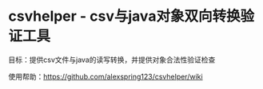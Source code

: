 csvhelper - csv与java对象双向转换验证工具
=========
目标：提供csv文件与java的读写转换，并提供对象合法性验证检查

使用帮助：https://github.com/alexspring123/csvhelper/wiki
